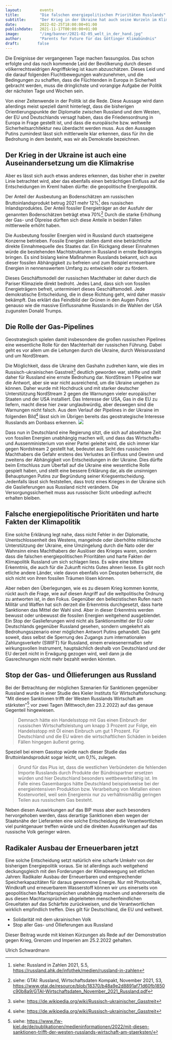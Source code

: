 ```yaml
---
layout:        events
title:         "Die falschen energiepolitischen Prioritäten Russlands"
subtitle:      "Der Krieg in der Ukraine hat auch seine Wurzeln im Klimawandel"
date:          2022-02-25T18:00:00+01:00
publishdate:   2021-11-17T00:00:00+01:00
image:         "/img/banner/2021-02-05_welt_in_der_hand.jpg"
author:        "Parents for Future für das Göttinger Klimabündnis"
draft:        false
---
```


Die Ereignisse der vergangenen Tage machen fassungslos. Das schon
erfolgte und das noch kommende Leid der Bevölkerung durch diesen
völkerrechtswidrigen Angriffskrieg ist kaum abzuschätzen. Dieses Leid
und die darauf folgenden Fluchtbewegungen wahrzunehmen, und die
Bedingungen zu schaffen, dass die Flüchtenden in Europa in Sicherheit
gebracht werden, muss die dringlichste und vorangige Aufgabe der Politik
der nächsten Tage und Wochen sein.

Von einer Zeitenwende in der Politik ist die Rede. Diese Aussage wird
dann allerdings meist speziell damit hinterlegt, dass die bisherigen
Orientierungspunkte der Diplomatie zwischen Russland und dem Westen, der
EU und Deutschlands versagt haben, dass die Friedensordnung in Europa in
Frage gestellt ist, und dass die europäische bzw. weltweite
Sicherheitsarchitektur neu überdacht werden muss. Aus den Aussagen
Putins zumindest lässt sich mittlerweile klar erkennen, dass für ihn die
Bedrohung in dem besteht, was wir als Demokratie bezeichnen.

Der Krieg in der Ukraine ist auch eine Auseinandersetzung um die Klimakrise
---------------------------------------------------------------------------

Aber es lässt sich auch etwas anderes erkennen, das bisher eher in
zweiter Linie betrachtet wird, aber das ebenfalls einen beträchtigen
Einfluss auf die Entscheidungen im Kreml haben dürfte: die geopolitische
Energiepolitik.

Der Anteil der Ausbeutung an Bodenschätzen am russischen
Bruttoinlandsprodukt betrug 2021 mehr 12%[^1] des russischen
Inlandsproduktes. Der Anteil fossiler Energieträger an der Ausfuhr der
genannten Bodenschätzen beträgt etwa 70%[^2] Durch die starke Erhöhung
der Gas- und Ölpreise dürften sich diese Anteile in beiden Fällen
mittlerweile erhöht haben.

Die Ausbeutung fossiler Energien wird in Russland durch staatseigene
Konzerne betrieben. Fossile Energien stellen damit eine beträchtliche
direkte Einnahmequelle des Staates dar. Ein Rückgang dieser Einnahmen
würde die bestehenden Machtstrukturen in Russland in ernste Bedrängnis
bringen. Es sind bislang keine Maßnahmen Russlands bekannt, sich aus
dieser fossilen Abhängigkeit zu befreien und zum Beispiel erneuerbare
Energien in nennenswertem Umfang zu entwickeln oder zu fördern.

Dieses Geschäftsmodell der russischen Machthaber ist daher durch die
Pariser Klimaziele direkt bedroht. Jedes Land, dass sich von fossilen
Energieträgern befreit, unterminiert dieses Geschäftsmodell. Jede
demokratische Entscheidung, die in diese Richtung geht, wird daher
massiv bekämpft. Das erklärt das Feindbild der Grünen in den Augen
Putins genauso wie die massive Einflussnahme Russlands in die Wahlen der
USA zugunsten Donald Trumps.

Die Rolle der Gas-Pipelines
---------------------------

Geostrategisch spielen damit insbesondere die großen russischen
Pipelines eine wesentliche Rolle für den Machterhalt der russischen
Führung. Dabei geht es vor allem um die Leitungen durch die Ukraine,
durch Weissrussland und um NordStream.

Die Möglichkeit, dass die Ukraine den Gashahn zudrehen kann, wie dies im
Russisch-ukrainischen Gasstreit[^3]
deutlich geworden war, stellte und stellt daher für Russland eine ernste
Bedrohung dar. NordStream 1 Pipeline war die Antwort, aber sie war nicht
ausreichend, um die Ukraine umgehen zu können. Daher wurde mit Hochdruck
und mit starker deutscher Unterstützung NordStream 2 gegen die Warnungen
vieler europäischer Staaten und der USA installiert. Das Interesse der
USA, Gas in die EU zu liefern, macht diese hier zwar unglaubwürdig, aber
deswegen sind die Warnungen nicht falsch. Aus dem Verlauf der Pipelines
in der Ukraine im folgenden Bild[^3] lässt sich im Übrigen bereits das
geostrategische Interesse Russlands am Donbass erkennen.
![](/img/post/2022-02-25-GaspipelinesNachDeutschland.png)

Dass nun in Deutschland eine Regierung sitzt, die sich auf absehbare
Zeit von fossilen Energien unabhängig machen will, und dass das
Wirtschafts- und Aussenministerium von einer Partei geleitet wird, die
sich immer klar gegen Nordstream 2 gestellt hat, bedeutet aus Sicht des
russischen Machthabers die Gefahr erstens des Verlustes an Einfluss und
Gewinn und zweitens der Abhängigkeit von Entscheidungen in der Ukraine.
Dies dürfte beim Entschluss zum Überfall auf die Ukraine eine
wesentliche Rolle gespielt haben, und stellt eine bessere Erklärung dar,
als die unsinnigen Behauptungen Putins zur Begründung seiner
Kriegsentscheidung. Jedenfalls lässt sich feststellen, dass trotz eines
Krieges in der Ukraine sich die Gaslieferungen aus Russland nicht
verändern. Die Versorgungssicherheit muss aus russischer Sicht unbedingt
aufrecht erhalten bleiben.

Falsche energiepolitische Prioritäten und harte Fakten der Klimapolitik
-----------------------------------------------------------------------

Eine solche Erklärung legt nahe, dass nicht Fehler in der Diplomatie,
Unentschlossenheit des Westens, mangelnde oder überhöhte militärische
Unterstützung der Ukraine, eine Umzingelung durch die Nato oder der
Wahnsinn eines Machthabers der Auslöser des Krieges waren, sondern dass
die falschen energiepolitischen Prioritäten und harte Fakten der
Klimapolitik Russland um sich schlagen liess. Es wäre eine bittere
Erkenntnis, die auch für die Zukunft nichts Gutes ahnen liesse. Es gibt
noch etliche andere Länder, viele davon ebenfalls von Despoten
beherrscht, die sich nicht von ihren fossilen Träumen lösen können.

Aber neben den Überlegungen, wie es zu diesem Krieg kommen konnte, rückt
auch die Frage, wie auf diesen Angriff auf die weltpolitische Ordnung zu
antworten ist, in den Fokus. Gegenüber den bellezistischen Rufen nach
Militär und Waffen hat sich derzeit die Erkenntnis durchgesetzt, dass
harte Sanktionen das Mittel der Wahl sind. Aber in dieser Erkenntnis
werden bewusst oder unbewusst die fossilen Energien weitgehend
ausgeblendet. Ein Stop der Gaslieferungen wird nicht als Sanktionsmittel
der EU oder Deutschlands gegenüber Russland gesehen, sondern umgekehrt
als Bedrohungsszenario einer möglichen Antwort Putins gehandelt. Das geht
soweit, dass selbst die Sperrung des Zugangs zum internationalen
Zahlungsverkehr (SWIFT) für Russland, einem erwiesenermaßen sehr
wirkungsvollen Instrument, hauptsächlich deshalb von Deutschland und der
EU derzeit nicht in Erwägung gezogen wird, weil dann ja die
Gasrechnungen nicht mehr bezahlt werden könnten.

Stop der Gas- und Öllieferungen aus Russland
--------------------------------------------

Bei der Betrachtung der möglichen Szenarien für Sanktionen gegenüber
Russland wurde in einer Studie des Kieler Instituts für
Wirtschaftsforschung: \"Mit diesen Sanktionen trifft der Westen
Russlands Wirtschaft am stärksten\"[^4] vor zwei Tagen (Mittwoch,den
23.2.2022) auf das genaue Gegenteil hingewiesen.

> Demnach hätte ein Handelsstopp mit Gas einen Einbruch der russischen
Wirtschaftsleistung um knapp 3 Prozent zur Folge, ein Handelsstopp mit
Öl einen Einbruch um gut 1 Prozent. Für Deutschland und die EU wären die
wirtschaftlichen Schäden in beiden Fällen hingegen äußerst gering.

Speziell bei einem Gasstop würde nach dieser Studie das
Bruttoinlandsprodukt sogar leicht, um 0,1%, zulegen.

> Grund für das Plus ist, dass die westlichen Verbündeten die fehlenden
Importe Russlands durch Produkte der Bündnispartner ersetzen würden und
hier Deutschland besonders wettbewerbsfähig ist. Im Falle eines
Gasembargos hätte Deutschland beispielsweise bei der energieintensiven
Produktion bzw. Verarbeitung von Metallen einen Kostenvorteil, weil sein
Energiemix nur zu verhältnismäßig geringen Teilen aus russischem Gas
besteht.

Neben diesen Auswirkungen auf das BIP muss aber auch besonders
hervorgehoben werden, dass derartige Sanktionen eben wegen der
Staatsnähe der Lieferanten eine solche Entscheidung die Verantwortlichen
viel punktgenauer treffen würde und die direkten Auswirkungen auf das
russische Volk geringer wären.

Radikaler Ausbau der Erneuerbaren jetzt
---------------------------------------

Eine solche Entscheidung setzt natürlich eine scharfe Umkehr von der
bisherigen Energiepolitik voraus. Sie ist allerdings auch weitgehend
deckungsgleich mit den Forderungen der Klimabewegung seit etlichen
Jahren: Radikaler Ausbau der Erneuerbaren und entsprechender
Speicherkapazitäten für daraus gewonnene Energie. Nur mit Photovoltaik,
Windkraft und erneuerbarem Wasserstoff können wir uns einerseits von
geopolitischen Machtansprüchen unabhängig machen und andererseits die
aus diesen Machtansprüchen abgeleiteten menschenfeindlichen Greueltaten
auf das Schärfste zurückweisen, und die Verantwortlichen wirklich
empfindlich treffen. Dies gilt für Deutschland, die EU und weltweit.

-   Solidarität mit dem ukrainischen Volk
-   Stop aller Gas- und Öllieferungen aus Russland

Dieser Beitrag wurde mit kleinen Kürzungen als Rede auf der
Demonstration gegen Krieg, Grenzen und Imperien am 25.2.2022 gehalten.

Ulrich Schwardmann

[^1]: siehe: Russland in Zahlen 2021, S.5,
    <https://russland.ahk.de/infothek/medien/russland-in-zahlen>

[^2]: siehe: GTAI: Russland, Wirtschaftsdaten Kompakt, November 2021,
    S3,
    <https://www.gtai.de/resource/blob/18370/b48a9e2d8891af71d60fb1850c90b8a9/GTAI-Wirtschaftsdaten_November_2021_Russland.pdf>

[^3]: siehe: <https://de.wikipedia.org/wiki/Russisch-ukrainischer_Gasstreit>

[^4]: siehe: <https://www.ifw-kiel.de/de/publikationen/medieninformationen/2022/mit-diesen-sanktionen-trifft-der-westen-russlands-wirtschaft-am-staerksten/>


